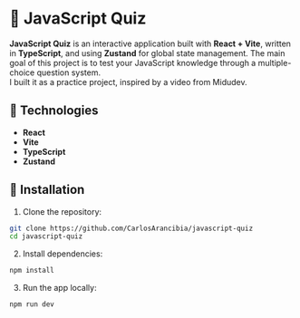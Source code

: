# 🧠 JavaScript Quiz

**JavaScript Quiz** is an interactive application built with **React + Vite**, written in **TypeScript**, and using **Zustand** for global state management. The main goal of this project is to test your JavaScript knowledge through a multiple-choice question system.  
I built it as a practice project, inspired by a video from Midudev.

## 🚀 Technologies

- **React**
- **Vite**
- **TypeScript**
- **Zustand**

## 🔧 Installation

1. Clone the repository:

```bash
git clone https://github.com/CarlosArancibia/javascript-quiz
cd javascript-quiz
```

2. Install dependencies:

```bash
npm install
```

3. Run the app locally:

```bash
npm run dev
```
